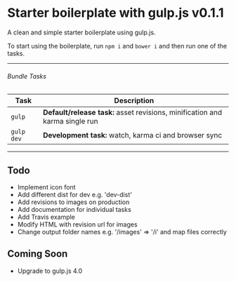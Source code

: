 # Starter boilerplate with gulp.js v0.1.1
A clean and simple starter boilerplate using gulp.js.

To start using the boilerplate, run `npm i` and `bower i` and then run one of the tasks.

---

###### Bundle Tasks

Task | Description
------------ | -------------
`gulp` | **Default/release task:** asset revisions, minification and karma single run
`gulp dev` | **Development task:** watch, karma ci and browser sync

---

## Todo
* Implement icon font
* Add different dist for dev e.g. 'dev-dist'
* Add revisions to images on production
* Add documentation for individual tasks
* Add Travis example
* Modify HTML with revision url for images
* Change output folder names e.g. '/images' => '/i' and map files correctly

## Coming Soon
* Upgrade to gulp.js 4.0

